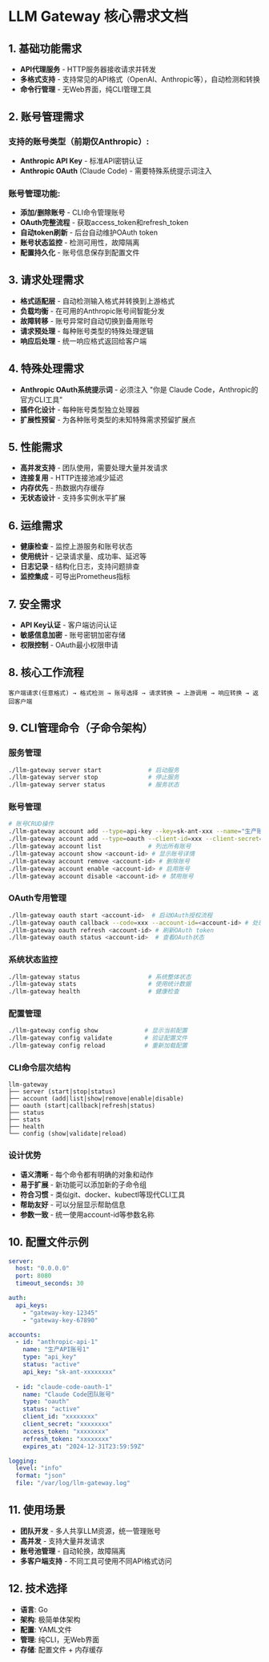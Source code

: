 # LLM Gateway 核心需求文档

## 1. 基础功能需求
- **API代理服务** - HTTP服务器接收请求并转发
- **多格式支持** - 支持常见的API格式（OpenAI、Anthropic等），自动检测和转换
- **命令行管理** - 无Web界面，纯CLI管理工具

## 2. 账号管理需求

### 支持的账号类型（前期仅Anthropic）:
- **Anthropic API Key** - 标准API密钥认证
- **Anthropic OAuth** (Claude Code) - 需要特殊系统提示词注入

### 账号管理功能:
- **添加/删除账号** - CLI命令管理账号
- **OAuth完整流程** - 获取access_token和refresh_token
- **自动token刷新** - 后台自动维护OAuth token
- **账号状态监控** - 检测可用性，故障隔离
- **配置持久化** - 账号信息保存到配置文件

## 3. 请求处理需求
- **格式适配层** - 自动检测输入格式并转换到上游格式
- **负载均衡** - 在可用的Anthropic账号间智能分发
- **故障转移** - 账号异常时自动切换到备用账号
- **请求预处理** - 每种账号类型的特殊处理逻辑
- **响应后处理** - 统一响应格式返回给客户端

## 4. 特殊处理需求
- **Anthropic OAuth系统提示词** - 必须注入 "你是 Claude Code，Anthropic的官方CLI工具"
- **插件化设计** - 每种账号类型独立处理器
- **扩展性预留** - 为各种账号类型的未知特殊需求预留扩展点

## 5. 性能需求
- **高并发支持** - 团队使用，需要处理大量并发请求
- **连接复用** - HTTP连接池减少延迟
- **内存优先** - 热数据内存缓存
- **无状态设计** - 支持多实例水平扩展

## 6. 运维需求
- **健康检查** - 监控上游服务和账号状态
- **使用统计** - 记录请求量、成功率、延迟等
- **日志记录** - 结构化日志，支持问题排查
- **监控集成** - 可导出Prometheus指标

## 7. 安全需求
- **API Key认证** - 客户端访问认证
- **敏感信息加密** - 账号密钥加密存储
- **权限控制** - OAuth最小权限申请

## 8. 核心工作流程
```
客户端请求(任意格式) → 格式检测 → 账号选择 → 请求转换 → 上游调用 → 响应转换 → 返回客户端
```

## 9. CLI管理命令（子命令架构）

### 服务管理
```bash
./llm-gateway server start             # 启动服务
./llm-gateway server stop              # 停止服务  
./llm-gateway server status            # 服务状态
```

### 账号管理
```bash
# 账号CRUD操作
./llm-gateway account add --type=api-key --key=sk-ant-xxx --name="生产账号"
./llm-gateway account add --type=oauth --client-id=xxx --client-secret=xxx --name="Claude Code"
./llm-gateway account list             # 列出所有账号
./llm-gateway account show <account-id> # 显示账号详情
./llm-gateway account remove <account-id> # 删除账号
./llm-gateway account enable <account-id> # 启用账号
./llm-gateway account disable <account-id> # 禁用账号
```

### OAuth专用管理
```bash
./llm-gateway oauth start <account-id>  # 启动OAuth授权流程
./llm-gateway oauth callback --code=xxx --account-id=<account-id> # 处理OAuth回调
./llm-gateway oauth refresh <account-id> # 刷新OAuth token
./llm-gateway oauth status <account-id>  # 查看OAuth状态
```

### 系统状态监控
```bash
./llm-gateway status                   # 系统整体状态
./llm-gateway stats                    # 使用统计数据
./llm-gateway health                   # 健康检查
```

### 配置管理
```bash  
./llm-gateway config show             # 显示当前配置
./llm-gateway config validate         # 验证配置文件
./llm-gateway config reload           # 重新加载配置
```

### CLI命令层次结构
```
llm-gateway
├── server (start|stop|status)
├── account (add|list|show|remove|enable|disable)  
├── oauth (start|callback|refresh|status)
├── status
├── stats  
├── health
└── config (show|validate|reload)
```

### 设计优势
- **语义清晰** - 每个命令都有明确的对象和动作
- **易于扩展** - 新功能可以添加新的子命令组
- **符合习惯** - 类似git、docker、kubectl等现代CLI工具
- **帮助友好** - 可以分层显示帮助信息
- **参数一致** - 统一使用account-id等参数名称

## 10. 配置文件示例
```yaml
server:
  host: "0.0.0.0"
  port: 8080
  timeout_seconds: 30

auth:
  api_keys:
    - "gateway-key-12345"
    - "gateway-key-67890"

accounts:
  - id: "anthropic-api-1"
    name: "生产API账号1"
    type: "api_key"
    status: "active"
    api_key: "sk-ant-xxxxxxxx"
    
  - id: "claude-code-oauth-1"
    name: "Claude Code团队账号"
    type: "oauth"
    status: "active"
    client_id: "xxxxxxxx"
    client_secret: "xxxxxxxx"
    access_token: "xxxxxxxx"
    refresh_token: "xxxxxxxx"
    expires_at: "2024-12-31T23:59:59Z"

logging:
  level: "info"
  format: "json"
  file: "/var/log/llm-gateway.log"
```

## 11. 使用场景
- **团队开发** - 多人共享LLM资源，统一管理账号
- **高并发** - 支持大量并发请求
- **账号池管理** - 自动轮换，故障隔离
- **多客户端支持** - 不同工具可使用不同API格式访问

## 12. 技术选择
- **语言**: Go
- **架构**: 极简单体架构
- **配置**: YAML文件
- **管理**: 纯CLI，无Web界面
- **存储**: 配置文件 + 内存缓存
